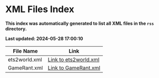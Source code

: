 # XML Files Index
**This index was automatically generated to list all XML files in the `rss` directory.**

**Last updated: 2024-05-28 17:00:10**

| File Name | Link |
|-----------|------|
| ets2world.xml | [Link to ets2world.xml](./ets2world.xml) |
| GameRant.xml | [Link to GameRant.xml](./GameRant.xml) |
